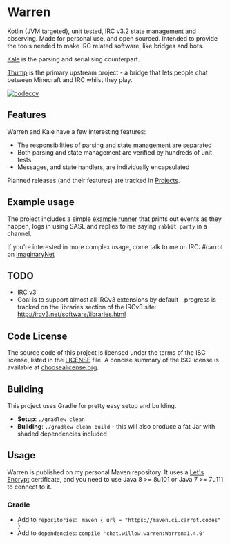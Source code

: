 # Warren

Kotlin (JVM targeted), unit tested, IRC v3.2 state management and observing. Made for personal use, and open sourced. Intended to provide the tools needed to make IRC related software, like bridges and bots.

[Kale](https://github.com/WillowChat/Kale) is the parsing and serialising counterpart.

[Thump](https://github.com/WillowChat/Thump) is the primary upstream project - a bridge that lets people chat between Minecraft and IRC whilst they play.

[![codecov](https://codecov.io/gh/WillowChat/Warren/branch/develop/graph/badge.svg)](https://codecov.io/gh/WillowChat/Warren)

## Features

Warren and Kale have a few interesting features:

* The responsibilities of parsing and state management are separated
* Both parsing and state management are verified by hundreds of unit tests
* Messages, and state handlers, are individually encapsulated

Planned releases (and their features) are tracked in [Projects](https://github.com/WillowChat/Warren/projects).

## Example usage

The project includes a simple [example runner](https://github.com/WillowChat/Warren/blob/develop/src/main/kotlin/chat/willow/warren/WarrenRunner.kt) that prints out events as they happen, logs in using SASL and replies to me saying `rabbit party` in a channel.

If you're interested in more complex usage, come talk to me on IRC: #carrot on [ImaginaryNet](http://imaginarynet.uk/)

## TODO

* [IRC v3](http://ircv3.net/irc/)
 * Goal is to support almost all IRCv3 extensions by default - progress is tracked on the libraries section of the IRCv3 site: http://ircv3.net/software/libraries.html

## Code License
The source code of this project is licensed under the terms of the ISC license, listed in the [LICENSE](LICENSE.md) file. A concise summary of the ISC license is available at [choosealicense.org](http://choosealicense.com/licenses/isc/).

## Building
This project uses Gradle for pretty easy setup and building.

* **Setup**: `./gradlew clean`
* **Building**: `./gradlew clean build` - this will also produce a fat Jar with shaded dependencies included

## Usage

Warren is published on my personal Maven repository. It uses a [Let's Encrypt](https://letsencrypt.org/) certificate, and you need to use Java 8 >= 8u101 or Java 7 >= 7u111 to connect to it.

### Gradle

* Add to `repositories`: ` maven { url = "https://maven.ci.carrot.codes" }`
* Add to `dependencies`: `compile 'chat.willow.warren:Warren:1.4.0'`
